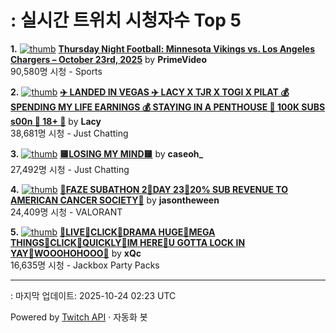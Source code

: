 # : 실시간 트위치 시청자수 Top 5

**1.** [![thumb](https://static-cdn.jtvnw.net/previews-ttv/live_user_primevideo-320x180.jpg)](https://twitch.tv/PrimeVideo)
**[Thursday Night Football: Minnesota Vikings vs. Los Angeles Chargers – October 23rd, 2025](https://twitch.tv/PrimeVideo)** by **PrimeVideo**<br>90,580명 시청  - Sports

**2.** [![thumb](https://static-cdn.jtvnw.net/previews-ttv/live_user_lacy-320x180.jpg)](https://twitch.tv/Lacy)
**[✈️ LANDED IN VEGAS ✈️ LACY X TJR X TOGI X PILAT 💰 SPENDING MY LIFE EARNINGS 💰 STAYING IN A PENTHOUSE 🎲 100K SUBS s00n 🎲 18+ 🎲](https://twitch.tv/Lacy)** by **Lacy**<br>38,681명 시청  - Just Chatting

**3.** [![thumb](https://static-cdn.jtvnw.net/previews-ttv/live_user_caseoh_-320x180.jpg)](https://twitch.tv/caseoh_)
**[🟨LOSING MY MIND🟨](https://twitch.tv/caseoh_)** by **caseoh_**<br>27,492명 시청  - Just Chatting

**4.** [![thumb](https://static-cdn.jtvnw.net/previews-ttv/live_user_jasontheween-320x180.jpg)](https://twitch.tv/jasontheween)
**[🔴FAZE SUBATHON 2🔴DAY 23🔴20% SUB REVENUE TO AMERICAN CANCER SOCIETY🔴](https://twitch.tv/jasontheween)** by **jasontheween**<br>24,409명 시청  - VALORANT

**5.** [![thumb](https://static-cdn.jtvnw.net/previews-ttv/live_user_xqc-320x180.jpg)](https://twitch.tv/xQc)
**[💢LIVE💢CLICK💢DRAMA HUGE💢MEGA THINGS💢CLICK💢QUICKLY💢IM HERE💢U GOTTA LOCK IN YAY💢WOOOHOHOOO💢](https://twitch.tv/xQc)** by **xQc**<br>16,635명 시청  - Jackbox Party Packs


---
: 마지막 업데이트: 2025-10-24 02:23 UTC

Powered by [Twitch API](https://dev.twitch.tv/docs/api/reference) · 자동화 봇